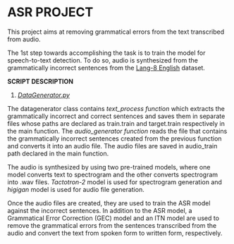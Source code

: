 # ASR PROJECT

This project aims at removing grammatical errors from the text transcribed from audio.

The 1st step towards accomplishing the task is to train the model for speech-to-text detection. To do so, audio is synthesized from the grammatically incorrect sentences from the [Lang-8 English](https://sites.google.com/site/naistlang8corpora/) dataset.

**SCRIPT DESCRIPTION**

1. _[DataGenerator.py](https://github.com/askaydevs/ITN_Phore/blob/asr/asr_ask/scripts/DataGenerator.py)_

The datagenerator class contains _text_process function_ which extracts the grammatically incorrect and correct sentences and saves them in separate files whose paths are declared as train.train and target.train respectively in the main function. 
The _audio_generator function_ reads the file that contains the grammatically incorrect sentences created from the previous function and converts it into an audio file. The audio files are saved in audio_train path declared in the main function.

The audio is synthesized by using two pre-trained models, where one model converts text to spectrogram and the other converts spectrogram into .wav files. _Tactotron-2_ model is used for spectrogram generation and _higigan_ model is used for audio file generation.

Once the audio files are created, they are used to train the ASR model against the incorrect sentences. In addition to the ASR model, a Grammatical Error Correction (GEC) model and an ITN model are used to remove the grammatical errors from the sentences transcribed from the audio and convert the text from spoken form to written form, respectively.
